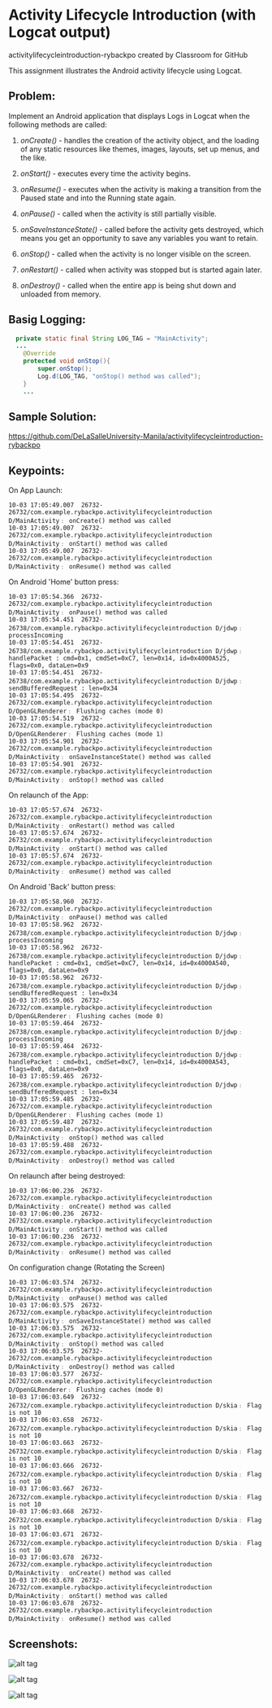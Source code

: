 # Activity Lifecycle Introduction (with Logcat output)
activitylifecycleintroduction-rybackpo created by Classroom for GitHub

This assignment illustrates the Android activity lifecycle using Logcat.

## Problem:

Implement an Android application that displays Logs in Logcat when the following methods are called:

1. *onCreate()* - handles the creation of the activity object, and the loading of any static resources like themes, images, layouts, set up menus, and the like.

2. *onStart()* - executes every time the activity begins.

3. *onResume()* - executes when the activity is making a transition from the Paused state and into the Running state again.

4. *onPause()* - called when the activity is still partially visible.

5. *onSaveInstanceState()* - called before the activity gets destroyed, which means you get an opportunity to save any variables you want to retain.

6. *onStop()* - called when the activity is no longer visible on the screen.

7. *onRestart()* - called when activity was stopped but is started again later.

8. *onDestroy()* - called when the entire app is being shut down and unloaded from memory.

## Basig Logging:

```Java
  private static final String LOG_TAG = "MainActivity";
  ...
    @Override
    protected void onStop(){
        super.onStop();
        Log.d(LOG_TAG, "onStop() method was called");
    }
    ...
```

## Sample Solution:

https://github.com/DeLaSalleUniversity-Manila/activitylifecycleintroduction-rybackpo

## Keypoints:

On App Launch:

```shell
10-03 17:05:49.007  26732-26732/com.example.rybackpo.activitylifecycleintroduction D/MainActivity﹕ onCreate() method was called
10-03 17:05:49.007  26732-26732/com.example.rybackpo.activitylifecycleintroduction D/MainActivity﹕ onStart() method was called
10-03 17:05:49.007  26732-26732/com.example.rybackpo.activitylifecycleintroduction D/MainActivity﹕ onResume() method was called
```

On Android 'Home' button press: 
```shell
10-03 17:05:54.366  26732-26732/com.example.rybackpo.activitylifecycleintroduction D/MainActivity﹕ onPause() method was called
10-03 17:05:54.451  26732-26738/com.example.rybackpo.activitylifecycleintroduction D/jdwp﹕ processIncoming
10-03 17:05:54.451  26732-26738/com.example.rybackpo.activitylifecycleintroduction D/jdwp﹕ handlePacket : cmd=0x1, cmdSet=0xC7, len=0x14, id=0x4000A525, flags=0x0, dataLen=0x9
10-03 17:05:54.451  26732-26738/com.example.rybackpo.activitylifecycleintroduction D/jdwp﹕ sendBufferedRequest : len=0x34
10-03 17:05:54.495  26732-26732/com.example.rybackpo.activitylifecycleintroduction D/OpenGLRenderer﹕ Flushing caches (mode 0)
10-03 17:05:54.519  26732-26732/com.example.rybackpo.activitylifecycleintroduction D/OpenGLRenderer﹕ Flushing caches (mode 1)
10-03 17:05:54.901  26732-26732/com.example.rybackpo.activitylifecycleintroduction D/MainActivity﹕ onSaveInstanceState() method was called
10-03 17:05:54.901  26732-26732/com.example.rybackpo.activitylifecycleintroduction D/MainActivity﹕ onStop() method was called
```

On relaunch of the App: 
```shell
10-03 17:05:57.674  26732-26732/com.example.rybackpo.activitylifecycleintroduction D/MainActivity﹕ onRestart() method was called
10-03 17:05:57.674  26732-26732/com.example.rybackpo.activitylifecycleintroduction D/MainActivity﹕ onStart() method was called
10-03 17:05:57.674  26732-26732/com.example.rybackpo.activitylifecycleintroduction D/MainActivity﹕ onResume() method was called
```

On Android 'Back' button press:
```shell
10-03 17:05:58.960  26732-26732/com.example.rybackpo.activitylifecycleintroduction D/MainActivity﹕ onPause() method was called
10-03 17:05:58.962  26732-26738/com.example.rybackpo.activitylifecycleintroduction D/jdwp﹕ processIncoming
10-03 17:05:58.962  26732-26738/com.example.rybackpo.activitylifecycleintroduction D/jdwp﹕ handlePacket : cmd=0x1, cmdSet=0xC7, len=0x14, id=0x4000A540, flags=0x0, dataLen=0x9
10-03 17:05:58.962  26732-26738/com.example.rybackpo.activitylifecycleintroduction D/jdwp﹕ sendBufferedRequest : len=0x34
10-03 17:05:59.065  26732-26732/com.example.rybackpo.activitylifecycleintroduction D/OpenGLRenderer﹕ Flushing caches (mode 0)
10-03 17:05:59.464  26732-26738/com.example.rybackpo.activitylifecycleintroduction D/jdwp﹕ processIncoming
10-03 17:05:59.464  26732-26738/com.example.rybackpo.activitylifecycleintroduction D/jdwp﹕ handlePacket : cmd=0x1, cmdSet=0xC7, len=0x14, id=0x4000A543, flags=0x0, dataLen=0x9
10-03 17:05:59.465  26732-26738/com.example.rybackpo.activitylifecycleintroduction D/jdwp﹕ sendBufferedRequest : len=0x34
10-03 17:05:59.485  26732-26732/com.example.rybackpo.activitylifecycleintroduction D/OpenGLRenderer﹕ Flushing caches (mode 1)
10-03 17:05:59.487  26732-26732/com.example.rybackpo.activitylifecycleintroduction D/MainActivity﹕ onStop() method was called
10-03 17:05:59.488  26732-26732/com.example.rybackpo.activitylifecycleintroduction D/MainActivity﹕ onDestroy() method was called
```

On relaunch after being destroyed:
```shell
10-03 17:06:00.236  26732-26732/com.example.rybackpo.activitylifecycleintroduction D/MainActivity﹕ onCreate() method was called
10-03 17:06:00.236  26732-26732/com.example.rybackpo.activitylifecycleintroduction D/MainActivity﹕ onStart() method was called
10-03 17:06:00.236  26732-26732/com.example.rybackpo.activitylifecycleintroduction D/MainActivity﹕ onResume() method was called
```

On configuration change (Rotating the Screen)
```shell
10-03 17:06:03.574  26732-26732/com.example.rybackpo.activitylifecycleintroduction D/MainActivity﹕ onPause() method was called
10-03 17:06:03.575  26732-26732/com.example.rybackpo.activitylifecycleintroduction D/MainActivity﹕ onSaveInstanceState() method was called
10-03 17:06:03.575  26732-26732/com.example.rybackpo.activitylifecycleintroduction D/MainActivity﹕ onStop() method was called
10-03 17:06:03.575  26732-26732/com.example.rybackpo.activitylifecycleintroduction D/MainActivity﹕ onDestroy() method was called
10-03 17:06:03.577  26732-26732/com.example.rybackpo.activitylifecycleintroduction D/OpenGLRenderer﹕ Flushing caches (mode 0)
10-03 17:06:03.649  26732-26732/com.example.rybackpo.activitylifecycleintroduction D/skia﹕ Flag is not 10
10-03 17:06:03.658  26732-26732/com.example.rybackpo.activitylifecycleintroduction D/skia﹕ Flag is not 10
10-03 17:06:03.663  26732-26732/com.example.rybackpo.activitylifecycleintroduction D/skia﹕ Flag is not 10
10-03 17:06:03.666  26732-26732/com.example.rybackpo.activitylifecycleintroduction D/skia﹕ Flag is not 10
10-03 17:06:03.667  26732-26732/com.example.rybackpo.activitylifecycleintroduction D/skia﹕ Flag is not 10
10-03 17:06:03.668  26732-26732/com.example.rybackpo.activitylifecycleintroduction D/skia﹕ Flag is not 10
10-03 17:06:03.671  26732-26732/com.example.rybackpo.activitylifecycleintroduction D/skia﹕ Flag is not 10
10-03 17:06:03.678  26732-26732/com.example.rybackpo.activitylifecycleintroduction D/MainActivity﹕ onCreate() method was called
10-03 17:06:03.678  26732-26732/com.example.rybackpo.activitylifecycleintroduction D/MainActivity﹕ onStart() method was called
10-03 17:06:03.678  26732-26732/com.example.rybackpo.activitylifecycleintroduction D/MainActivity﹕ onResume() method was called
```

## Screenshots:

![alt tag](https://github.com/DeLaSalleUniversity-Manila/activitylifecycleintroduction-rybackpo/blob/master/2015-10-03-14%3B57%3B47.png)

![alt tag](https://github.com/DeLaSalleUniversity-Manila/activitylifecycleintroduction-rybackpo/blob/master/2015-10-03-14%3B58%3B44.png)

![alt tag](https://github.com/DeLaSalleUniversity-Manila/activitylifecycleintroduction-rybackpo/blob/master/device-2015-10-03-150017.png)
